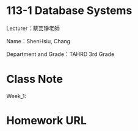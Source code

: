 # 113-1 Database Systems

Lecturer：蔡芸琤老師

Name：ShenHsiu, Chang

Department and Grade：TAHRD 3rd Grade

# Class Note
  Week_1:
# Homework URL
